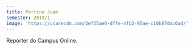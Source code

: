 ```yaml
---
title: Perrine Juan
semester: 2019/1
image: 'https://ucarecdn.com/2ef25ae0-dffe-4fb2-95ae-c10b87dac6ad/'
---
```

Repórter do Campus Online.

